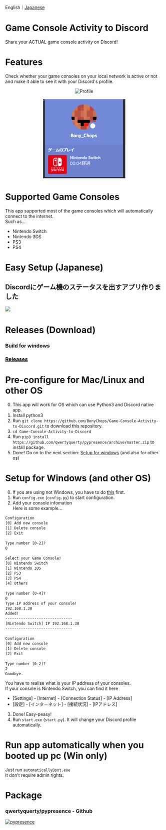 English｜[Japanese](https://github.com/Chipsnet/Game-Console-Activity-to-Discord/blob/master/README.md)

# Game Console Activity to Discord
Share your ACTUAL game console activity on Discord!
# Features
Check whether your game consoles on your local network is active or not and make it able to see it with your Discord's profile.  

<div align="center">

<img src="https://raw.githubusercontent.com/bonychops/Game-Console-Activity-to-Discord/img/status.png" alt="Profile" title="Profile"><br><br>
<img src="https://raw.githubusercontent.com/bonychops/Game-Console-Activity-to-Discord/img/profile.png" alt="Profile" title="Profile">
</div>

# Supported Game Consoles
This app supported most of the game consoles which will automatically connect to the internet.  
Such as...  
- Nintendo Switch
- Nintendo 3DS
- PS3
- PS4

# Easy Setup (Japanese)
## Discordにゲーム機のステータスを出すアプリ作りました
[![](https://img.youtube.com/vi/5yHuvOHLPRc/0.jpg)](https://www.youtube.com/watch?v=5yHuvOHLPRc)

# Releases (Download)
### Build for windows  
### [Releases](https://github.com/BonyChops/Game-Console-Activity-to-Discord/releases)

# Pre-configure for Mac/Linux and other OS
0. This app will work for OS which can use Python3 and Discord native app.
1. Install python3
1. Run `git clone https://github.com/BonyChops/Game-Console-Activity-to-Discord.git` to download this repository.
1. `cd Game-Console-Activity-to-Discord`
1. Run `pip3 install https://github.com/qwertyquerty/pypresence/archive/master.zip` to install package.
1. Done! Go on to the next section: [Setup for windows](#setup-for-windows) (and also for other os)

# Setup for Windows (and other OS)
0. If you are using not Windows, you have to do [this](#pre-configure-for-maclinux-and-other-os) first.
1. Run `config.exe` (`config.py`) to start configuration.
1. Add your console infomation  
Here is some example...
```
Configuration
[0] Add new console
[1] Delete console
[2] Exit

Type number [0-2]?
0

Select your Game Console!
[0] Nintendo Switch
[1] Nintendo 3DS
[2] PS3
[3] PS4
[4] Others

Type number [0-4]?
0
Type IP address of your console!
192.168.1.30
Added!
------------------------------
[Nintendo Switch] IP 192.168.1.30
------------------------------

Configuration
[0] Add new console
[1] Delete console
[2] Exit

Type number [0-2]?
2
Goodbye.
```
You have to realise what is your IP address of your consoles.  
If your console is Nintendo Switch, you can find it here  
- [Settings] - [Internet] - [Connection Status] - [IP Address]
- [設定] - [インターネット] - [接続状況] - [IPアドレス]
3. Done! Easy-peasy!
2. Run `start.exe` (`start.py`). It will change your Discord profile automatically.

# Run app automatically when you booted up pc (Win only)
Just run `automaticallyBoot.exe`  
It don't require admin rights.

# Package
### qwertyquerty/pypresence - Github

[![pypresence](https://img.shields.io/badge/using-pypresence-00bb88.svg?style=for-the-badge&logo=discord&logoWidth=20)](https://github.com/qwertyquerty/pypresence)
